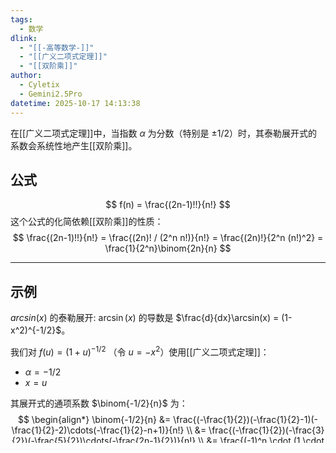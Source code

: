 ```yaml
---
tags:
  - 数学
dlink:
  - "[[-高等数学-]]"
  - "[[广义二项式定理]]"
  - "[[双阶乘]]"
author:
  - Cyletix
  - Gemini2.5Pro
datetime: 2025-10-17 14:13:38
---
```

在[[广义二项式定理]]中，当指数 $\alpha$ 为分数（特别是 $\pm 1/2$）时，其泰勒展开式的系数会系统性地产生[[双阶乘]]。
## 公式
$$
f(n) = \frac{(2n-1)!!}{n!}
$$
这个公式的化简依赖[[双阶乘]]的性质：
$$
\frac{(2n-1)!!}{n!} = \frac{(2n)! / (2^n n!)}{n!} = \frac{(2n)!}{2^n (n!)^2} = \frac{1}{2^n}\binom{2n}{n}
$$

---
## 示例

$arcsin(x)$ 的泰勒展开: 
$\arcsin(x)$ 的导数是 $\frac{d}{dx}\arcsin(x) = (1-x^2)^{-1/2}$。

我们对 $f(u) = (1+u)^{-1/2}$ （令 $u = -x^2$）使用[[广义二项式定理]]：
- $\alpha = -1/2$
- $x = u$

其展开式的通项系数 $\binom{-1/2}{n}$ 为：
$$
\begin{align*}
\binom{-1/2}{n} &= \frac{(-\frac{1}{2})(-\frac{1}{2}-1)(-\frac{1}{2}-2)\cdots(-\frac{1}{2}-n+1)}{n!} \\
&= \frac{(-\frac{1}{2})(-\frac{3}{2})(-\frac{5}{2})\cdots(-\frac{2n-1}{2})}{n!} \\
&= \frac{(-1)^n \cdot (1 \cdot 3 \cdot 5 \cdot \ldots \cdot (2n-1))}{2^n \cdot n!} \\
&= \frac{(-1)^n (2n-1)!!}{2^n n!}
\end{align*}
$$
将 $u = -x^2$ 代回：
$$
(1-x^2)^{-1/2} = \sum_{n=0}^\infty \frac{(-1)^n (2n-1)!!}{2^n n!} (-x^2)^n = \sum_{n=0}^\infty \frac{(2n-1)!!}{2^n n!} x^{2n}
$$
对两边积分，即可得到 $\arcsin(x)$ 的展开式，其系数就包含了 $\frac{(2n-1)!!}{n!}$ 这一项。

---
## 其他相关
- **[[沃利斯积分]] (Wallis Integral)**
- **[[正态分布]]** 的高阶矩
